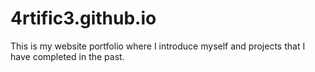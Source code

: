 # 4rtific3.github.io

This is my website portfolio where I introduce myself and projects that I have completed in the past.
